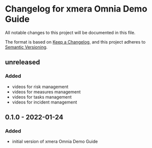 # Changelog for xmera Omnia Demo Guide

All notable changes to this project will be documented in this file.

The format is based on [Keep a Changelog](https://keepachangelog.com/en/1.0.0/),
and this project adheres to [Semantic Versioning](https://semver.org/spec/v2.0.0.html).

## unreleased

### Added

* videos for risk management
* videos for measures management
* videos for tasks management
* videos for incident management

## 0.1.0 - 2022-01-24

### Added

* initial version of xmera Omnia Demo Guide
